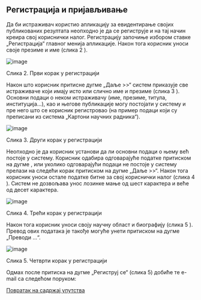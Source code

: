 ## Регистрација и пријављивање

Да би истраживач користио апликацију за евидентирање својих публикованих резултата
неопходно је да се региструје и на тај начин креира свој кориснички налог. Регистрацију
започиње избором ставке „Регистрација“ главног менија апликације. Након тога корисник
уноси своје презиме и име (слика 2 ).

![image](https://user-images.githubusercontent.com/29538544/146776454-9e9b63c9-e79c-459f-ba69-a872a1e64041.png)

Слика 2. Први корак у регистрацији

Након што корисник притисне дугме „Даље >>“ систем приказује све истраживаче који
имају исто или слично име и презиме (слика 3 ). Основни подаци о неком истраживачу
(име, презиме, титула, институција...), као и његове публикације могу постојати у систему
и пре него што се корисник регистровао (на пример подаци који су преписани из система
„Картони научних радника“).

![image](https://user-images.githubusercontent.com/29538544/147278920-f563c61a-db00-40af-b853-8842d5c50597.png)

Слика 3. Други корак у регистрацији

Неопходно је да корисник установи да ли основни подаци о њему већ постоје у систему.
Корисник одабира одговарајуће податке притиском на дугме , или уколико одговарајући
подаци не постоје у систему прелази на следећи корак притиском на дугме „Даље >>“.
Након тога корисник уноси остале податке битне за свој кориснички налог (слика 4 ).
Систем не дозвољава унос лозинке мање од шест карактера и веће од десет карактера.

![image](https://user-images.githubusercontent.com/29538544/147279025-8b42dd4c-48ce-4968-a3de-1484f79c8bbc.png)

Слика 4. Трећи корак у регистрацији

Након тога корисник уноси своју научну област и биографију (слика 5 ). Превод ових
података је такође могуће унети притиском на дугме „Преводи ...“.

![image](https://user-images.githubusercontent.com/29538544/147279064-c18c226b-21af-40b6-8bf6-c61b55abaf1f.png)

Слика 5. Четврти корак у регистрацији

Одмах после притиска на дугме „Региструј се“ (слика 5) добиће те e-mail са следећом
поруком:

[Повратак на садржај упутства](uputstvo.md#садржај)
